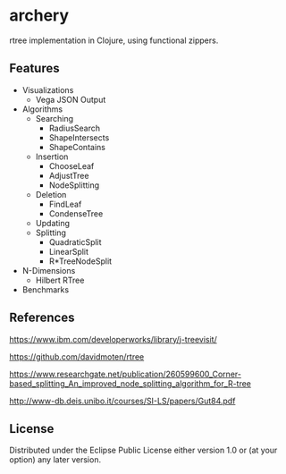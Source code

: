 # archery

rtree implementation in Clojure, using functional zippers.

## Features
* Visualizations
  * Vega JSON Output
* Algorithms
  * Searching
    * RadiusSearch
    * ShapeIntersects
    * ShapeContains
  * Insertion
    * ChooseLeaf
    * AdjustTree
    * NodeSplitting
  * Deletion
    * FindLeaf
    * CondenseTree
  * Updating
  * Splitting
    * QuadraticSplit
    * LinearSplit
    * R\*TreeNodeSplit
* N-Dimensions
  * Hilbert RTree
* Benchmarks

## References

https://www.ibm.com/developerworks/library/j-treevisit/

https://github.com/davidmoten/rtree

https://www.researchgate.net/publication/260599600_Corner-based_splitting_An_improved_node_splitting_algorithm_for_R-tree

http://www-db.deis.unibo.it/courses/SI-LS/papers/Gut84.pdf

## License

Distributed under the Eclipse Public License either version 1.0 or (at
your option) any later version.
